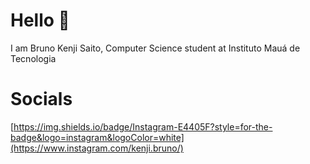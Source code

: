 # Hello 👋
I am Bruno Kenji Saito, Computer Science student at Instituto Mauá de Tecnologia

# Socials
[https://img.shields.io/badge/Instagram-E4405F?style=for-the-badge&logo=instagram&logoColor=white](https://www.instagram.com/kenji.bruno/)
